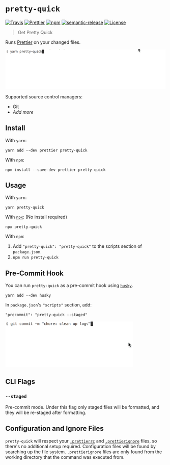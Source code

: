 # `pretty-quick`

[![Travis](https://img.shields.io/travis/azz/pretty-quick.svg?style=flat-square)](https://travis-ci.org/azz/pretty-quick)
[![Prettier](https://img.shields.io/badge/code_style-prettier-ff69b4.svg?style=flat-square)](https://github.com/prettier/prettier)
[![npm](https://img.shields.io/npm/v/pretty-quick.svg?style=flat-square)](https://npmjs.org/pretty-quick)
[![semantic-release](https://img.shields.io/badge/%20%20%F0%9F%93%A6%F0%9F%9A%80-semantic--release-e10079.svg?style=flat-square)](https://github.com/semantic-release/semantic-release)
[![License](https://img.shields.io/badge/license-MIT-blue.svg?style=flat-square)](LICENSE)

> Get Pretty Quick

Runs [Prettier](https://prettier.io) on your changed files.

![demo](./img/demo.gif)

Supported source control managers:

* Git
* _Add more_

## Install

With `yarn`:

```shellsession
yarn add --dev prettier pretty-quick
```

With `npm`:

```shellsession
npm install --save-dev prettier pretty-quick
```

## Usage

With `yarn`:

```shellsession
yarn pretty-quick
```

With [`npx`](https://npm.im/npx): (No install required)

```shellsession
npx pretty-quick
```

With `npm`:

1. Add `"pretty-quick": "pretty-quick"` to the scripts section of `package.json`.
2. `npm run pretty-quick`

## Pre-Commit Hook

You can run `pretty-quick` as a pre-commit hook using [`husky`](https://github.com/typicode/husky).

```shellstream
yarn add --dev husky
```

In `package.json`'s `"scripts"` section, add:

```
"precommit": "pretty-quick --staged"
```

![demo](./img/precommit.gif)

## CLI Flags

### `--staged`

Pre-commit mode. Under this flag only staged files will be formatted, and they will be re-staged after formatting.

<!-- Undocumented = Unsupported :D

### `--config`

Path to a `.prettierrc` file.

### `--since`

A SCM revision such as a git commit hash or ref.

For example `pretty-quick --since HEAD` will format only staged files.

-->

## Configuration and Ignore Files

`pretty-quick` will respect your [`.prettierrc`](https://prettier.io/docs/en/configuration) and [`.prettierignore`](https://prettier.io/docs/en/ignore#ignoring-files) files, so there's no additional setup required. Configuration files will be found by searching up the file system. `.prettierignore` files are only found from the working directory that the command was executed from.

